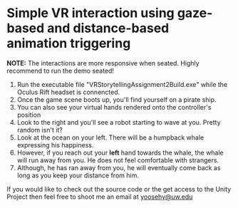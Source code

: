 # Simple VR interaction using gaze-based and distance-based animation triggering

**NOTE:** The interactions are more responsive when seated. Highly recommend to run the demo seated!

1. Run the executable file "VRStorytellingAssignment2Build.exe" while the Oculus Rift headset is connencted.
2. Once the game scene boots up, you'll find yourself on a pirate ship. 
3. You can also see your virtual hands rendered onto the controller's position
4. Look to the right and you'll see a robot starting to wave at you. Pretty random isn't it?
5. Look at the ocean on your left. There will be a humpback whale expressing his happiness. 
6. However, if you reach out your **left** hand towards the whale, the whale will run away from you. He does not feel comfortable with strangers.
7. Although, he has ran away from you, he will eventually come back as long as you keep your distance from him. 


If you would like to check out the source code or the get access to the Unity Project then feel free to shoot me an email at yoosehy@uw.edu
